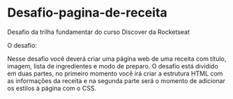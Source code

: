 # Desafio-pagina-de-receita
Desafio da trilha fundamentar do curso Discover da Rocketseat

O desafio: 

Nesse desafio você deverá criar uma página web de uma receita com título, imagem, lista de ingredientes e modo de preparo. O desafio está dividido em duas partes, no primeiro momento você irá criar a estrutura HTML com as informações da receita e na segunda parte será o momento de adicionar os estilos à página com o CSS.
